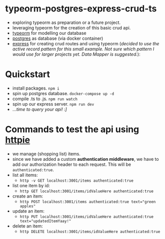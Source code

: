 # typeorm-postgres-express-crud-ts
- exploring typeorm as preparation or a future project.
- leveraging typeorm for the creation of this basic crud api.
- [typeorm](https://typeorm.io/) for modelling our database
- [postgres](https://www.postgresql.org/) as database (via docker container)
- [express](https://expressjs.com/) for creating crud routes and using typeorm
  (*decided to use the active record pattern for this small example. Not sure
which pattern I would use for larger projects yet. Data Mapper is suggested.*):

# Quickstart
- install packages. `npm i`
- spin up postgres database. `docker-compose up -d`
- compile .ts to .js. `npm run watch`
- spin up our express server. `npm run dev`
- *...time to query your api! :]*

# Commands to test the api using [httpie](https://github.com/httpie)
- we manage (shopping list) items.
- since we have added a custom **authentication middleware**, we have to add our
  authorization header to each request. This will be `authenticated:true`.
- list all items:
    - `http -v GET localhost:3001/items authenticated:true`
- list one item by id:
    - `http GET localhost:3001/items/idValueHere authenticated:true`
- create an item:
    - `http POST localhost:3001/items authenticated:true text="green apples"`
- update an item:
    - `http PUT localhost:3001/items/idValueHere authenticated:true
      text="updatedItemYaay!"`
- delete an item:
    - `http DELETE localhost:3001/items/idValueHere authenticated:true`
